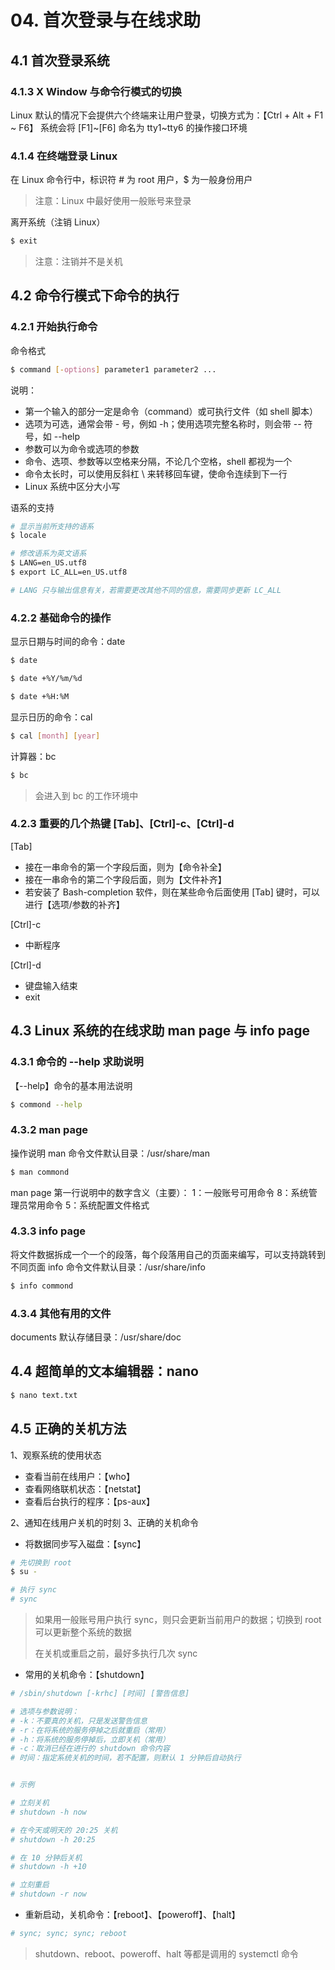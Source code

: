 # 04. 首次登录与在线求助

## 4.1 首次登录系统

### 4.1.3 X Window 与命令行模式的切换

Linux 默认的情况下会提供六个终端来让用户登录，切换方式为：【Ctrl + Alt + F1 ~ F6】
系统会将 [F1]~[F6] 命名为 tty1~tty6 的操作接口环境

### 4.1.4 在终端登录 Linux

在 Linux 命令行中，标识符 # 为 root 用户，$ 为一般身份用户

> 注意：Linux 中最好使用一般账号来登录

离开系统（注销 Linux）

```bash
$ exit
```

> 注意：注销并不是关机

## 4.2 命令行模式下命令的执行

### 4.2.1 开始执行命令

命令格式

```bash
$ command [-options] parameter1 parameter2 ...
```

说明：

- 第一个输入的部分一定是命令（command）或可执行文件（如 shell 脚本）
- 选项为可选，通常会带 - 号，例如 -h；使用选项完整名称时，则会带 -- 符号，如 --help
- 参数可以为命令或选项的参数
- 命令、选项、参数等以空格来分隔，不论几个空格，shell 都视为一个
- 命令太长时，可以使用反斜杠 \ 来转移回车键，使命令连续到下一行
- Linux 系统中区分大小写

语系的支持

```bash
# 显示当前所支持的语系
$ locale

# 修改语系为英文语系
$ LANG=en_US.utf8
$ export LC_ALL=en_US.utf8

# LANG 只与输出信息有关，若需要更改其他不同的信息，需要同步更新 LC_ALL
```

### 4.2.2 基础命令的操作

显示日期与时间的命令：date

```bash
$ date

$ date +%Y/%m/%d

$ date +%H:%M
```

显示日历的命令：cal

```bash
$ cal [month] [year]
```

计算器：bc

```bash
$ bc
```

> 会进入到 bc 的工作环境中

### 4.2.3 重要的几个热键 [Tab]、[Ctrl]-c、[Ctrl]-d

[Tab]

- 接在一串命令的第一个字段后面，则为【命令补全】
- 接在一串命令的第二个字段后面，则为【文件补齐】
- 若安装了 Bash-completion 软件，则在某些命令后面使用 [Tab] 键时，可以进行【选项/参数的补齐】

[Ctrl]-c

- 中断程序

[Ctrl]-d

- 键盘输入结束
- exit

## 4.3 Linux 系统的在线求助 man page 与 info page

### 4.3.1 命令的 --help 求助说明

【--help】命令的基本用法说明

```bash
$ commond --help
```

### 4.3.2 man page

操作说明
man 命令文件默认目录：/usr/share/man

```bash
$ man commond
```

man page 第一行说明中的数字含义（主要）：
1：一般账号可用命令
8：系统管理员常用命令
5：系统配置文件格式

### 4.3.3 info page

将文件数据拆成一个一个的段落，每个段落用自己的页面来编写，可以支持跳转到不同页面
info 命令文件默认目录：/usr/share/info

```bash
$ info commond
```

### 4.3.4 其他有用的文件

documents
默认存储目录：/usr/share/doc

## 4.4 超简单的文本编辑器：nano

```bash
$ nano text.txt
```

## 4.5 正确的关机方法

1、观察系统的使用状态

- 查看当前在线用户：【who】
- 查看网络联机状态：【netstat】
- 查看后台执行的程序：【ps-aux】

2、通知在线用户关机的时刻
3、正确的关机命令

- 将数据同步写入磁盘：【sync】

```bash
# 先切换到 root
$ su -

# 执行 sync
# sync
```

> 如果用一般账号用户执行 sync，则只会更新当前用户的数据；切换到 root 可以更新整个系统的数据
>
> 在关机或重启之前，最好多执行几次 sync

- 常用的关机命令：【shutdown】

```bash
# /sbin/shutdown [-krhc] [时间] [警告信息]

# 选项与参数说明：
# -k：不要真的关机，只是发送警告信息
# -r：在将系统的服务停掉之后就重启（常用）
# -h：将系统的服务停掉后，立即关机（常用）
# -c：取消已经在进行的 shutdown 命令内容
# 时间：指定系统关机的时间，若不配置，则默认 1 分钟后自动执行


# 示例

# 立刻关机
# shutdown -h now

# 在今天或明天的 20:25 关机
# shutdown -h 20:25

# 在 10 分钟后关机
# shutdown -h +10

# 立刻重启
# shutdown -r now
```

- 重新启动，关机命令：【reboot】、【poweroff】、【halt】

```bash
# sync; sync; sync; reboot
```

> shutdown、reboot、poweroff、halt 等都是调用的 systemctl 命令
